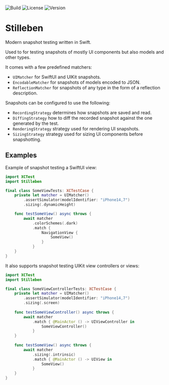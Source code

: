 ![Build](https://img.shields.io/appveyor/build/aegzorz/stilleben)
![License](https://img.shields.io/github/license/aegzorz/stilleben)
![Version](https://img.shields.io/github/v/release/aegzorz/stilleben)

# Stilleben

Modern snapshot testing written in Swift.

Used to for testing snapshots of mostly UI components but also models and other types.

It comes with a few predefined matchers:
- `UIMatcher` for SwiftUI and UIKit snapshots.
- `EncodableMatcher` for snapshots of models encoded to JSON.
- `ReflectionMatcher` for snapshots of any type in the form of a reflection description.

Snapshots can be configured to use the following:
- `RecordingStrategy` determines how snapshots are saved and read.
- `DiffingStrategy` how to diff the recorded snapshot against the one generated by the test.
- `RenderingStrategy` strategy used for rendering UI snapshots.
- `SizingStrategy` strategy used for sizing UI components before snapshotting.

## Examples

Example of snapshot testing a SwiftUI view:
```swift
import XCTest
import Stilleben

final class SomeViewTests: XCTestCase {
    private let matcher = UIMatcher()
        .assertSimulator(modelIdentifier: "iPhone14,7")
        .sizing(.dynamicHeight)

    func testSomeView() async throws {
        await matcher
            .colorSchemes(.dark)
            .match {
                NavigationView {
                    SomeView()
                }
            }
    }
}
```

It also supports snapshot testing UIKit view controllers or views:

```swift
import XCTest
import Stilleben

final class SomeViewControllerTests: XCTestCase {
    private let matcher = UIMatcher()
        .assertSimulator(modelIdentifier: "iPhone14,7")
        .sizing(.screen)
    
    func testSomeViewController() async throws {
        await matcher
            .match { @MainActor () -> UIViewController in
                SomeViewController()
            }
    }
    
    func testSomeView() async throws {
        await matcher
            .sizing(.intrinsic)
            .match { @MainActor () -> UIView in
                SomeView()
            }
    }
}
```
